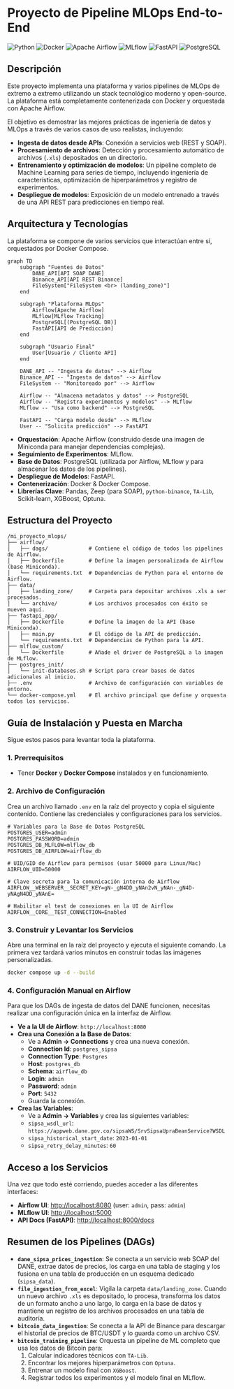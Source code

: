 # Proyecto de Pipeline MLOps End-to-End

![Python](https://img.shields.io/badge/Python-3.9-blue.svg)
![Docker](https://img.shields.io/badge/Docker-20.10-blue.svg)
![Apache Airflow](https://img.shields.io/badge/Apache%20Airflow-2.5-brightgreen.svg)
![MLflow](https://img.shields.io/badge/MLflow-2.3-brightgreen.svg)
![FastAPI](https://img.shields.io/badge/FastAPI-0.95-green.svg)
![PostgreSQL](https://img.shields.io/badge/PostgreSQL-13-blue.svg)

## Descripción

Este proyecto implementa una plataforma y varios pipelines de MLOps de extremo a extremo utilizando un stack tecnológico moderno y open-source. La plataforma está completamente contenerizada con Docker y orquestada con Apache Airflow.

El objetivo es demostrar las mejores prácticas de ingeniería de datos y MLOps a través de varios casos de uso realistas, incluyendo:

  * **Ingesta de datos desde APIs**: Conexión a servicios web (REST y SOAP).
  * **Procesamiento de archivos**: Detección y procesamiento automático de archivos (`.xls`) depositados en un directorio.
  * **Entrenamiento y optimización de modelos**: Un pipeline completo de Machine Learning para series de tiempo, incluyendo ingeniería de características, optimización de hiperparámetros y registro de experimentos.
  * **Despliegue de modelos**: Exposición de un modelo entrenado a través de una API REST para predicciones en tiempo real.

## Arquitectura y Tecnologías

La plataforma se compone de varios servicios que interactúan entre sí, orquestados por Docker Compose.

```mermaid
graph TD
    subgraph "Fuentes de Datos"
        DANE_API[API SOAP DANE]
        Binance_API[API REST Binance]
        FileSystem["FileSystem <br> (landing_zone)"]
    end

    subgraph "Plataforma MLOps"
        Airflow[Apache Airflow]
        MLflow[MLflow Tracking]
        PostgreSQL[(PostgreSQL DB)]
        FastAPI[API de Predicción]
    end

    subgraph "Usuario Final"
        User[Usuario / Cliente API]
    end

    DANE_API -- "Ingesta de datos" --> Airflow
    Binance_API -- "Ingesta de datos" --> Airflow
    FileSystem -- "Monitoreado por" --> Airflow

    Airflow -- "Almacena metadatos y datos" --> PostgreSQL
    Airflow -- "Registra experimentos y modelos" --> MLflow
    MLflow -- "Usa como backend" --> PostgreSQL

    FastAPI -- "Carga modelo desde" --> MLflow
    User -- "Solicita predicción" --> FastAPI
```

-   **Orquestación**: Apache Airflow (construido desde una imagen de Miniconda para manejar dependencias complejas).
-   **Seguimiento de Experimentos**: MLflow.
-   **Base de Datos**: PostgreSQL (utilizada por Airflow, MLflow y para almacenar los datos de los pipelines).
-   **Despliegue de Modelos**: FastAPI.
-   **Contenerización**: Docker & Docker Compose.
-   **Librerías Clave**: Pandas, Zeep (para SOAP), `python-binance`, `TA-Lib`, Scikit-learn, XGBoost, Optuna.

## Estructura del Proyecto

```
/mi_proyecto_mlops/
├── airflow/
│   ├── dags/             # Contiene el código de todos los pipelines de Airflow.
│   ├── Dockerfile        # Define la imagen personalizada de Airflow (base Miniconda).
│   └── requirements.txt  # Dependencias de Python para el entorno de Airflow.
├── data/
│   ├── landing_zone/     # Carpeta para depositar archivos .xls a ser procesados.
│   └── archive/          # Los archivos procesados con éxito se mueven aquí.
├── fastapi_app/
│   ├── Dockerfile        # Define la imagen de la API (base Miniconda).
│   ├── main.py           # El código de la API de predicción.
│   └── requirements.txt  # Dependencias de Python para la API.
├── mlflow_custom/
│   └── Dockerfile        # Añade el driver de PostgreSQL a la imagen de MLflow.
├── postgres_init/
│   └── init-databases.sh # Script para crear bases de datos adicionales al inicio.
├── .env                  # Archivo de configuración con variables de entorno.
└── docker-compose.yml    # El archivo principal que define y orquesta todos los servicios.
```

## Guía de Instalación y Puesta en Marcha

Sigue estos pasos para levantar toda la plataforma.

### 1. Prerrequisitos

  * Tener **Docker** y **Docker Compose** instalados y en funcionamiento.

### 2\. Archivo de Configuración

Crea un archivo llamado `.env` en la raíz del proyecto y copia el siguiente contenido. Contiene las credenciales y configuraciones para los servicios.

```env
# Variables para la Base de Datos PostgreSQL
POSTGRES_USER=admin
POSTGRES_PASSWORD=admin
POSTGRES_DB_MLFLOW=mlflow_db
POSTGRES_DB_AIRFLOW=airflow_db

# UID/GID de Airflow para permisos (usar 50000 para Linux/Mac)
AIRFLOW_UID=50000

# Clave secreta para la comunicación interna de Airflow
AIRFLOW__WEBSERVER__SECRET_KEY=gN-_gN4DD_yNAn2vN_yNAn-_gN4D-yNAgN4DD_yNAnE=

# Habilitar el test de conexiones en la UI de Airflow
AIRFLOW__CORE__TEST_CONNECTION=Enabled
```

### 3\. Construir y Levantar los Servicios

Abre una terminal en la raíz del proyecto y ejecuta el siguiente comando. La primera vez tardará varios minutos en construir todas las imágenes personalizadas.

```bash
docker compose up -d --build
```

### 4\. Configuración Manual en Airflow

Para que los DAGs de ingesta de datos del DANE funcionen, necesitas realizar una configuración única en la interfaz de Airflow.

  * **Ve a la UI de Airflow**: `http://localhost:8080`
  * **Crea una Conexión a la Base de Datos**:
      * Ve a **Admin -\> Connections** y crea una nueva conexión.
      * **Connection Id**: `postgres_sipsa`
      * **Connection Type**: `Postgres`
      * **Host**: `postgres_db`
      * **Schema**: `airflow_db`
      * **Login**: `admin`
      * **Password**: `admin`
      * **Port**: `5432`
      * Guarda la conexión.
  * **Crea las Variables**:
      * Ve a **Admin -\> Variables** y crea las siguientes variables:
      * `sipsa_wsdl_url`: `https://appweb.dane.gov.co/sipsaWS/SrvSipsaUpraBeanService?WSDL`
      * `sipsa_historical_start_date`: `2023-01-01`
      * `sipsa_retry_delay_minutes`: `60`

## Acceso a los Servicios

Una vez que todo esté corriendo, puedes acceder a las diferentes interfaces:

  * **Airflow UI**: [http://localhost:8080](https://www.google.com/search?q=http://localhost:8080) (user: `admin`, pass: `admin`)
  * **MLflow UI**: [http://localhost:5000](https://www.google.com/search?q=http://localhost:5000)
  * **API Docs (FastAPI)**: [http://localhost:8000/docs](https://www.google.com/search?q=http://localhost:8000/docs)

## Resumen de los Pipelines (DAGs)

  * **`dane_sipsa_prices_ingestion`**: Se conecta a un servicio web SOAP del DANE, extrae datos de precios, los carga en una tabla de staging y los fusiona en una tabla de producción en un esquema dedicado (`sipsa_data`).
  * **`file_ingestion_from_excel`**: Vigila la carpeta `data/landing_zone`. Cuando un nuevo archivo `.xls` es depositado, lo procesa, transforma los datos de un formato ancho a uno largo, lo carga en la base de datos y mantiene un registro de los archivos procesados en una tabla de auditoría.
  * **`bitcoin_data_ingestion`**: Se conecta a la API de Binance para descargar el historial de precios de BTC/USDT y lo guarda como un archivo CSV.
  * **`bitcoin_training_pipeline`**: Orquesta un pipeline de ML completo que usa los datos de Bitcoin para:
    1.  Calcular indicadores técnicos con `TA-Lib`.
    2.  Encontrar los mejores hiperparámetros con `Optuna`.
    3.  Entrenar un modelo final con `XGBoost`.
    4.  Registrar todos los experimentos y el modelo final en MLflow.